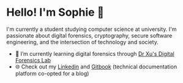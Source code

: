 # Hello! I'm Sophie 👋

I'm currently a student studying computer science at university. I'm passionate about digital forensics, cryptography, secure software engineering, and the intersection of technology and society.

- 🌱 I’m currently learning digital forensics through [Dr Xu's Digital Forensics Lab](https://github.com/frankwxu/digital-forensics-lab)
- 🌐 Check out my [Linkedin](https://www.linkedin.com/in/sophiecchen/) and [Gitbook](https://sophiecchen.gitbook.io/cookie-bytes/) (technical documentation platform co-opted for a blog)
